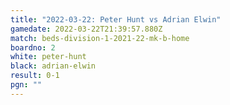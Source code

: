 ```yaml
---
title: "2022-03-22: Peter Hunt vs Adrian Elwin"
gamedate: 2022-03-22T21:39:57.880Z
match: beds-division-1-2021-22-mk-b-home
boardno: 2
white: peter-hunt
black: adrian-elwin
result: 0-1
pgn: ""
---
```

